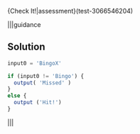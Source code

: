 {Check It!|assessment}(test-3066546204)

|||guidance
## Solution
```javascript
input0 = 'BingoX'

if (input0 != 'Bingo') {
  output( 'Missed' )
}
else {
  output ('Hit!')
}
```
|||